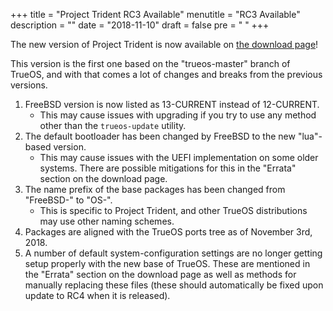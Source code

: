 +++
title = "Project Trident RC3 Available"
menutitle = "RC3 Available"
description = ""
date = "2018-11-10"
draft = false
pre = "<i class='fa fa-exclamation'></i>	"
+++

The new version of Project Trident is now available on [the download page](/download)!

This version is the first one based on the "trueos-master" branch of TrueOS, and with that comes a lot of changes and breaks from the previous versions.

1. FreeBSD version is now listed as 13-CURRENT instead of 12-CURRENT.
   * This may cause issues with upgrading if you try to use any method other than the `trueos-update` utility. 
2. The default bootloader has been changed by FreeBSD to the new "lua"-based version.
   * This may cause issues with the UEFI implementation on some older systems. There are possible mitigations for this in the "Errata" section on the download page.
3. The name prefix of the base packages has been changed from "FreeBSD-" to "OS-".
   * This is specific to Project Trident, and other TrueOS distributions may use other naming schemes.
4. Packages are aligned with the TrueOS ports tree as of November 3rd, 2018.
5. A number of default system-configuration settings are no longer getting setup properly with the new base of TrueOS. These are mentioned in the "Errata" section on the download page as well as methods for manually replacing these files (these should automatically be fixed upon update to RC4 when it is released).
